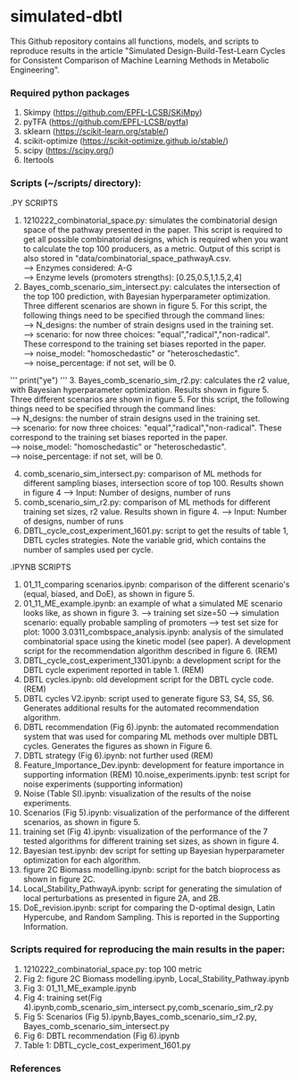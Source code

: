 # simulated-dbtl


This Github repository contains all functions, models, and scripts to reproduce results in the article 
"Simulated Design-Build-Test-Learn Cycles for Consistent Comparison of Machine Learning Methods in Metabolic Engineering". 


### Required python packages
1. Skimpy (https://github.com/EPFL-LCSB/SKiMpy)
2.  pyTFA (https://github.com/EPFL-LCSB/pytfa)
3.  sklearn (https://scikit-learn.org/stable/)
4.  scikit-optimize (https://scikit-optimize.github.io/stable/)
5. scipy (https://scipy.org/)
6. Itertools

### Scripts (~/scripts/ directory): 

.PY SCRIPTS

1. 1210222_combinatorial_space.py: simulates the combinatorial design space of the pathway presented in the paper. This script is required to get all possible combinatorial designs, which is required when you want to calculate the top 100 producers, as a metric. Output of this script is also stored in "data/combinatorial_space_pathwayA.csv. \
--> Enzymes considered: A-G\
--> Enzyme levels (promoters strengths): [0.25,0.5,1,1.5,2,4]
2. Bayes_comb_scenario_sim_intersect.py: calculates the intersection of the top 100 prediction, with Bayesian hyperparameter optimization. Three different scenarios are shown in figure 5. For this script, the following things need to be specified through the command lines:\
--> N_designs: the number of strain designs used in the training set.\
--> scenario: for now three choices: "equal","radical","non-radical". These correspond to the training set biases reported in the paper.\
--> noise_model: "homoschedastic" or "heteroschedastic".\
--> noise_percentage: if not set, will be 0.

'''
print("ye")
'''
3. Bayes_comb_scenario_sim_r2.py: calculates the r2 value, with Bayesian hyperparameter optimization. Results shown in figure 5. Three different scenarios are shown in figure 5. For this script, the following things need to be specified through the command lines:\
--> N_designs: the number of strain designs used in the training set.\
--> scenario: for now three choices: "equal","radical","non-radical". These correspond to the training set biases reported in the paper.\
--> noise_model: "homoschedastic" or "heteroschedastic".\
--> noise_percentage: if not set, will be 0.

4. comb_scenario_sim_intersect.py: comparison of ML methods for different sampling biases, intersection score of top 100. Results shown in figure 4
--> Input: Number of designs, number of runs
5. comb_scenario_sim_r2.py: comparison of ML methods for different training set sizes, r2 value. Results shown in figure 4.
--> Input: Number of designs, number of runs
6. DBTL_cycle_cost_experiment_1601.py: script to get the results of table 1, DBTL cycles strategies. Note the variable grid, which contains the number of samples used per cycle. 

.IPYNB SCRIPTS

1. 01_11_comparing scenarios.ipynb: comparison of the different scenario's (equal, biased, and DoE), as shown in figure 5.
2. 01_11_ME_example.ipynb: an example of what a simulated ME scenario looks like, as shown in figure 3.
--> training set size=50 
--> simulation scenario: equally probable sampling of promoters
--> test set size for plot: 1000
3.0311_combspace_analysis.ipynb: analysis of the simulated combinatorial space using the kinetic model (see paper). A development script for the recommendation algorithm described in figure 6. (REM)
4. DBTL_cycle_cost_experiment_1301.ipynb: a development script for the DBTL cycle experiment reported in table 1. (REM)
5. DBTL cycles.ipynb: old development script for the DBTL cycle code. (REM)
6. DBTL cycles V2.ipynb: script used to generate figure S3, S4, S5, S6. Generates additional results for the automated recommendation algorithm.
7. DBTL recommendation (Fig 6).ipynb: the automated recommendation system that was used for comparing ML methods over multiple DBTL cycles. Generates the figures as shown in Figure 6.
8. DBTL strategy (Fig 6).ipynb: not further used (REM)
9. Feature_Importance_Dev.ipynb: development for feature importance in supporting information (REM)
10.noise_experiments.ipynb: test script for noise experiments (supporting information)
11. Noise (Table SI).ipynb: visualization of the results of the noise experiments.
12. Scenarios (Fig 5).ipynb: visualization of the performance of the different scenarios, as shown in figure 5.
13. training set (Fig 4).ipynb: visualization of the performance of the 7 tested algorithms  for different training set sizes, as shown in figure 4.
14. Bayesian test.ipynb: dev script for setting up Bayesian hyperparameter optimization for each algorithm. 
15. figure 2C Biomass modelling.ipynb: script for the batch bioprocess as shown in figure 2C.
16. Local_Stability_PathwayA.ipynb: script for generating the simulation of local perturbations as presented in figure 2A, and 2B.
17. DoE_revision.ipynb: script for comparing the D-optimal design, Latin Hypercube, and Random Sampling. This is reported in the Supporting Information.


### Scripts required for reproducing the main results in the paper:

1. 1210222_combinatorial_space.py: top 100 metric
2. Fig 2: figure 2C Biomass modelling.ipynb, Local_Stability_Pathway.ipynb
3.  Fig 3: 01_11_ME_example.ipynb
4.  Fig 4: training set(Fig 4).ipynb,comb_scenario_sim_intersect.py,comb_scenario_sim_r2.py
5.  Fig 5: Scenarios (Fig 5).ipynb,Bayes_comb_scenario_sim_r2.py, Bayes_comb_scenario_sim_intersect.py
6. Fig 6: DBTL recommendation (Fig 6).ipynb
7. Table 1: DBTL_cycle_cost_experiment_1601.py


### References




